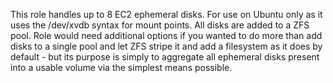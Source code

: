 This role handles up to 8 EC2 ephemeral disks. For use on Ubuntu only as it uses the /dev/xvdb syntax for mount points.
All disks are added to a ZFS pool. Role would need additional options if you wanted to do more than add disks to a single pool and
let ZFS stripe it and add a filesystem as it does by default - but its purpose is simply to aggregate all ephemeral disks present
into a usable volume via the simplest means possible.
